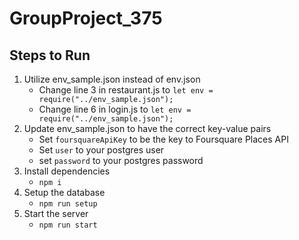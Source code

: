 # GroupProject_375

## Steps to Run

1. Utilize env_sample.json instead of env.json
    - Change line 3 in restaurant.js to `let env = require("../env_sample.json");`
    - Change line 6 in login.js to `let env = require("../env_sample.json");`
2. Update env_sample.json to have the correct key-value pairs
    - Set `foursquareApiKey` to be the key to Foursquare Places API
    - Set `user` to your postgres user
    - set `password` to your postgres password
3. Install dependencies
    - `npm i`
4. Setup the database
    - `npm run setup`
5. Start the server
    - `npm run start`